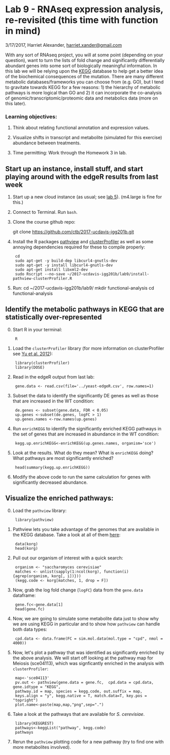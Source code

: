# Lab 9 - RNAseq expression analysis, re-revisited (this time with function in mind)

3/17/2017, Harriet Alexander, harriet.xander@gmail.com


With any sort of RNAseq project, you will at some point (depending on your question), want to turn the lists of fold change and significantly differentially abundant genes into some sort of biologically meaningful information. In this lab we will be relying upon the [KEGG](http://www.genome.jp/kegg/pathway.html) database to help get a better idea of the biochemical consequences of the mutation. There are many different metabolic databases/frameworks you can choose from (e.g. GO), but I tend to gravitate towards KEGG for a few reasons: 1) the hierarchy of metabolic pathways is more logical than GO and 2) it can incorporate the co-analysis of genomic/transcriptomic/proteomic data and metabolics data (more on this later).

### Learning objectives:

1. Think about relating functional annotation and expression values.

2. Visualize shifts in transcript and metabolite (simulated for this exercise) abundance between treatments.

3. Time permitting: Work through the Homework 3 in lab.

## Start up an instance, install stuff, and start playing around with the edgeR results from last week

1. Start up a new cloud instance (as usual; see [lab 5](../lab5/README.md)).
   (m4.large is  fine for this.)

1. Connect to Terminal. Run `bash`.

2. Clone the course github repo:

    git clone https://github.com/ctb/2017-ucdavis-igg201b.git

3. Install the R packages [pathview](https://bioconductor.org/packages/release/bioc/html/pathview.html) and [clusterProfiler](https://bioconductor.org/packages/release/bioc/vignettes/clusterProfiler/inst/doc/clusterProfiler.html#kegg-over-representation-test) as well as some annoying dependencies required for these to compile properly:

        cd
        sudo apt-get -y build-dep libcurl4-gnutls-dev
        sudo apt-get -y install libcurl4-gnutls-dev
        sudo apt-get install libxml2-dev
        sudo Rscript --no-save ~/2017-ucdavis-igg201b/lab9/install-pathview-clusterProfiler.R

4. Run:
        cd ~/2017-ucdavis-igg201b/lab9/
        mkdir functional-analysis
        cd functional-analysis

## Identify the metabolic pathways in KEGG that are statistically over-represented

0. Start R in your terminal:

        R

1. Load the `clusterProfiler` library (for more information on clusterProfiler see [Yu et al. 2012](https://www.ncbi.nlm.nih.gov/pmc/articles/PMC3339379/)):

        library(clusterProfiler)
        library(DOSE)

2. Read in the edgeR output from last lab:

        gene.data <- read.csv(file='../yeast-edgeR.csv', row.names=1)

3. Subset the data to identify the significantly DE genes as well as those that are increased in the WT condition:

        de.genes <- subset(gene.data, FDR < 0.05)
        up.genes <-subset(de.genes, logFC > 1)
        up.genes.names <-row.names(up.genes)

4. Run `enrichKEGG` to identify the significantly enriched KEGG pathways in the set of genes that are increased in abundance in the WT condition:  

        kegg.up.enrichKEGG<-enrichKEGG(up.genes.names, organism='sce')

5. Look at the results. What do they mean? What is `enrichKEGG` doing? What pathways are most significantly enriched?

        head(summary(kegg.up.enrichKEGG))

6. Modify the above code to run the same calculation for genes with significantly decreased abundance.

## Visualize the enriched pathways:

0. Load the `pathview` library:

        library(pathview)

1. Pathview lets you take advantage of the genomes that are available in the KEGG database. Take a look at all of them [here](http://www.genome.jp/kegg/catalog/org_list.html):

        data(korg)
        head(korg)

2. Pull out our organism of interest with a quick search:

        organism <- "saccharomyces cerevisiae"
        matches <- unlist(sapply(1:ncol(korg), function(i) {agrep(organism, korg[, i])}))
        (kegg.code <- korg[matches, 1, drop = F])

3. Now, grab the log fold change (`logFC`) data from the `gene.data` dataframe:

        gene.fc<-gene.data[1]
        head(gene.fc)

4. Now, we are going to simulate some metabolite data just to show why we are using KEGG in particular and to show how `pathview` can handle both data types:

        cpd.data <- data.frame(FC = sim.mol.data(mol.type = "cpd", nmol = 4000))

5. Now, let's plot a pathway that was identified as significantly enriched by the above analysis. We will start off looking at the pathway map for Meiosis (sce04113), which was signficantly enriched in the analysis with `clusterProfiler`:

        map<-'sce04113'
        pv.out <- pathview(gene.data = gene.fc,  cpd.data = cpd.data, gene.idtype = "KEGG",
        pathway.id = map, species = kegg.code, out.suffix = map,
        keys.align = "y", kegg.native = T, match.data=T, key.pos = "topright")
        plot.name<-paste(map,map,"png",sep=".")

6. Take a look at the pathways that are available for _S. cerevisiae_.

        library(KEGGREST)
        pathways<-keggList("pathway", kegg.code)
        pathways

7. Rerun the `pathview` plotting code for a new pathway (try to find one with more metabolites involved).
